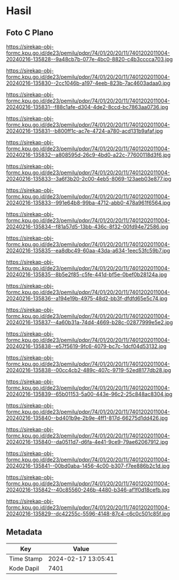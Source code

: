 # Hasil

## Foto C Plano

https://sirekap-obj-formc.kpu.go.id/de23/pemilu/pdpr/74/01/20/20/11/7401202011004-20240216-135828--9a48cb7b-077e-4bc0-8820-c4b3cccca703.jpg

https://sirekap-obj-formc.kpu.go.id/de23/pemilu/pdpr/74/01/20/20/11/7401202011004-20240216-135830--2cc1046b-a197-4eeb-823b-7ac4603adaa0.jpg

https://sirekap-obj-formc.kpu.go.id/de23/pemilu/pdpr/74/01/20/20/11/7401202011004-20240216-135831--f88c1afe-d304-4de2-8ccd-bc7863aa0736.jpg

https://sirekap-obj-formc.kpu.go.id/de23/pemilu/pdpr/74/01/20/20/11/7401202011004-20240216-135831--b800ff1c-ac7e-4724-a780-acd131b9afaf.jpg

https://sirekap-obj-formc.kpu.go.id/de23/pemilu/pdpr/74/01/20/20/11/7401202011004-20240216-135832--a808595d-26c9-4bd0-a22c-77600118d3f6.jpg

https://sirekap-obj-formc.kpu.go.id/de23/pemilu/pdpr/74/01/20/20/11/7401202011004-20240216-135833--3a6f3b20-2c00-4eb5-8069-123aeb03e877.jpg

https://sirekap-obj-formc.kpu.go.id/de23/pemilu/pdpr/74/01/20/20/11/7401202011004-20240216-135833--991e64b8-99ba-4712-abb0-478a961f6564.jpg

https://sirekap-obj-formc.kpu.go.id/de23/pemilu/pdpr/74/01/20/20/11/7401202011004-20240216-135834--f81a57d5-13bb-436c-8f32-00fd94e72586.jpg

https://sirekap-obj-formc.kpu.go.id/de23/pemilu/pdpr/74/01/20/20/11/7401202011004-20240216-135835--ea8dbc49-60aa-43da-a634-1eec53fc59b7.jpg

https://sirekap-obj-formc.kpu.go.id/de23/pemilu/pdpr/74/01/20/20/11/7401202011004-20240216-135835--8b5e2f85-c5fe-441d-bf5e-0bef0b28124a.jpg

https://sirekap-obj-formc.kpu.go.id/de23/pemilu/pdpr/74/01/20/20/11/7401202011004-20240216-135836--a194e19b-4975-48d2-bb3f-dfdfd65e5c74.jpg

https://sirekap-obj-formc.kpu.go.id/de23/pemilu/pdpr/74/01/20/20/11/7401202011004-20240216-135837--4a60b31a-74d4-4669-b28c-02877999e5e2.jpg

https://sirekap-obj-formc.kpu.go.id/de23/pemilu/pdpr/74/01/20/20/11/7401202011004-20240216-135838--e57f5619-9fc6-4079-bc7c-1dcf04d53132.jpg

https://sirekap-obj-formc.kpu.go.id/de23/pemilu/pdpr/74/01/20/20/11/7401202011004-20240216-135838--00cc4cb2-489c-407c-9719-52ed8177db28.jpg

https://sirekap-obj-formc.kpu.go.id/de23/pemilu/pdpr/74/01/20/20/11/7401202011004-20240216-135839--65b01153-5a00-443e-96c2-25c848ac8304.jpg

https://sirekap-obj-formc.kpu.go.id/de23/pemilu/pdpr/74/01/20/20/11/7401202011004-20240216-135840--bd401b9e-2b9e-4ff1-817d-66275d1dd426.jpg

https://sirekap-obj-formc.kpu.go.id/de23/pemilu/pdpr/74/01/20/20/11/7401202011004-20240216-135840--da0511d7-d6fa-4e41-9ce9-79ae62067912.jpg

https://sirekap-obj-formc.kpu.go.id/de23/pemilu/pdpr/74/01/20/20/11/7401202011004-20240216-135841--00bd0aba-1456-4c00-b307-f7ee886b2c1d.jpg

https://sirekap-obj-formc.kpu.go.id/de23/pemilu/pdpr/74/01/20/20/11/7401202011004-20240216-135842--40c85560-246b-4480-b346-af1f0d18cefb.jpg

https://sirekap-obj-formc.kpu.go.id/de23/pemilu/pdpr/74/01/20/20/11/7401202011004-20240216-135829--dc42255c-5596-4148-87c4-c6c0c501c85f.jpg


## Metadata

| Key        | Value               |
| ---------- | ------------------- |
| Time Stamp | 2024-02-17 13:05:41 |
| Kode Dapil | 7401                |



